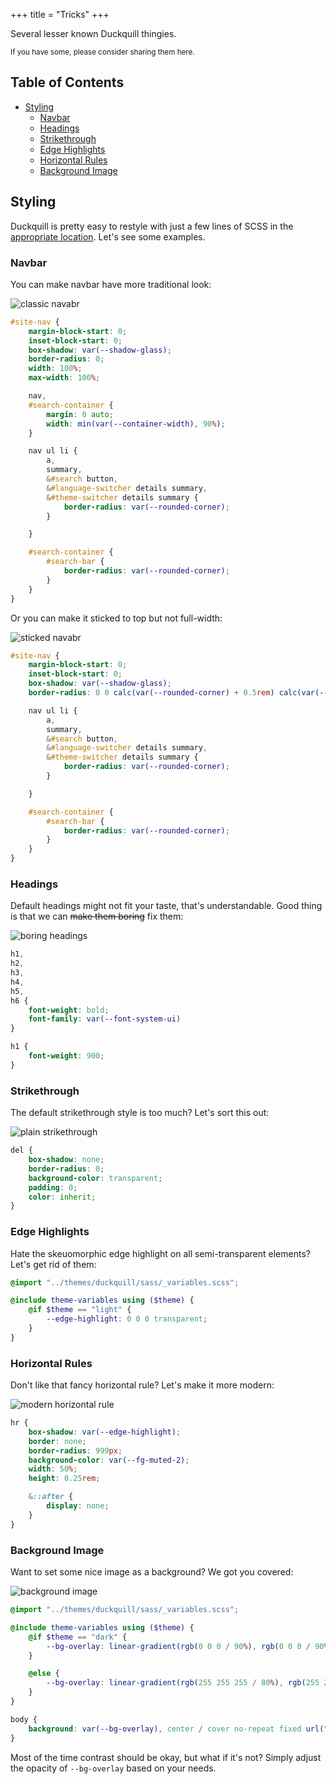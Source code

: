 +++
title = "Tricks"
+++

Several lesser known Duckquill thingies.

<small>If you have some, please consider sharing them here.</small>

## Table of Contents

- [Styling](#styling)
  - [Navbar](#navbar)
  - [Headings](#headings)
  - [Strikethrough](#strikethrough)
  - [Edge Highlights](#edge-highlights)
  - [Horizontal Rules](#horizontal-rules)
  - [Background Image](#background-image)

## Styling

Duckquill is pretty easy to restyle with just a few lines of SCSS in the [appropriate location](@/_index.md#custom-styles). Let's see some examples.

### Navbar

You can make navbar have more traditional look:

![classic navabr](https://files.catbox.moe/wd9nal.png)

```scss
#site-nav {
    margin-block-start: 0;
    inset-block-start: 0;
    box-shadow: var(--shadow-glass);
    border-radius: 0;
    width: 100%;
    max-width: 100%;

    nav,
    #search-container {
        margin: 0 auto;
        width: min(var(--container-width), 90%);
    }

    nav ul li {
        a,
        summary,
        &#search button,
        &#language-switcher details summary,
        &#theme-switcher details summary {
            border-radius: var(--rounded-corner);
        }

    }

    #search-container {
        #search-bar {
            border-radius: var(--rounded-corner);
        }
    }
}
```

Or you can make it sticked to top but not full-width:

![sticked navabr](https://files.catbox.moe/vr62lb.png)

```scss
#site-nav {
    margin-block-start: 0;
    inset-block-start: 0;
    box-shadow: var(--shadow-glass);
    border-radius: 0 0 calc(var(--rounded-corner) + 0.5rem) calc(var(--rounded-corner) + 0.5rem);

    nav ul li {
        a,
        summary,
        &#search button,
        &#language-switcher details summary,
        &#theme-switcher details summary {
            border-radius: var(--rounded-corner);
        }

    }

    #search-container {
        #search-bar {
            border-radius: var(--rounded-corner);
        }
    }
}
```

### Headings

Default headings might not fit your taste, that's understandable. Good thing is that we can ~~make them boring~~ fix them:

![boring headings](https://files.catbox.moe/6ok740.png)

```scss
h1,
h2,
h3,
h4,
h5,
h6 {
    font-weight: bold;
    font-family: var(--font-system-ui)
}

h1 {
    font-weight: 900;
}
```

### Strikethrough

The default strikethrough style is too much? Let's sort this out:

![plain strikethrough](https://files.catbox.moe/y2tbwm.png)

```scss
del {
    box-shadow: none;
    border-radius: 0;
    background-color: transparent;
    padding: 0;
    color: inherit;
}
```

### Edge Highlights

Hate the skeuomorphic edge highlight on all semi-transparent elements? Let's get rid of them:

```scss
@import "../themes/duckquill/sass/_variables.scss";

@include theme-variables using ($theme) {
    @if $theme == "light" {
        --edge-highlight: 0 0 0 transparent;
    }
}
```

### Horizontal Rules

Don't like that fancy horizontal rule? Let's make it more modern:

![modern horizontal rule](https://files.catbox.moe/qyqzoy.png)

```scss
hr {
	box-shadow: var(--edge-highlight);
	border: none;
	border-radius: 999px;
	background-color: var(--fg-muted-2);
	width: 50%;
	height: 0.25rem;

    &::after {
        display: none;
    }
}
```

### Background Image

Want to set some nice image as a background? We got you covered:

![background image](https://files.catbox.moe/no8vfc.png)

```scss
@import "../themes/duckquill/sass/_variables.scss";

@include theme-variables using ($theme) {
    @if $theme == "dark" {
        --bg-overlay: linear-gradient(rgb(0 0 0 / 90%), rgb(0 0 0 / 90%));
    }

    @else {
        --bg-overlay: linear-gradient(rgb(255 255 255 / 80%), rgb(255 255 255 / 80%));
    }
}

body {
    background: var(--bg-overlay), center / cover no-repeat fixed url("https://images.unsplash.com/photo-1523712999610-f77fbcfc3843");
}
```

Most of the time contrast should be okay, but what if it's not? Simply adjust the opacity of `--bg-overlay` based on your needs.
